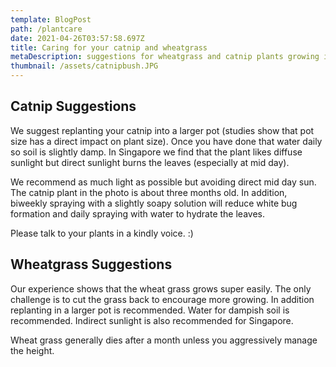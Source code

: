 ```yaml
---
template: BlogPost
path: /plantcare
date: 2021-04-26T03:57:58.697Z
title: Caring for your catnip and wheatgrass
metaDescription: suggestions for wheatgrass and catnip plants growing in singapore
thumbnail: /assets/catnipbush.JPG
---
```

## Catnip Suggestions

We suggest replanting your catnip into a larger pot (studies show that pot size has a  direct impact on plant size).  Once you have done that water daily so soil is slightly damp.  In Singapore we find that the plant likes diffuse sunlight but direct sunlight burns the leaves (especially at mid day).

We recommend as much light as possible but avoiding direct mid day sun.  The catnip plant in the photo is about three months old.  In addition, biweekly spraying with a slightly soapy solution will reduce white bug formation and daily spraying with water to hydrate the leaves.

Please talk to your plants in a kindly voice.  :)



## Wheatgrass Suggestions

Our experience shows that the wheat grass grows super easily.  The only challenge is to cut the grass back to encourage more growing.  In addition replanting in a larger pot is recommended.  Water for dampish soil is recommended.  Indirect sunlight is also recommended for Singapore.

Wheat grass generally dies after a month unless you aggressively manage the height.
